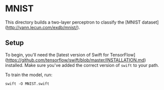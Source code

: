 # MNIST

This directory builds a two-layer perceptron to classify the [MNIST dataset]
(http://yann.lecun.com/exdb/mnist/).

## Setup

To begin, you'll need the [latest version of Swift for TensorFlow]
(https://github.com/tensorflow/swift/blob/master/INSTALLATION.md) installed.
Make sure you've added the correct version of `swift` to your path.

To train the model, run:

```
swift -O MNIST.swift
```
